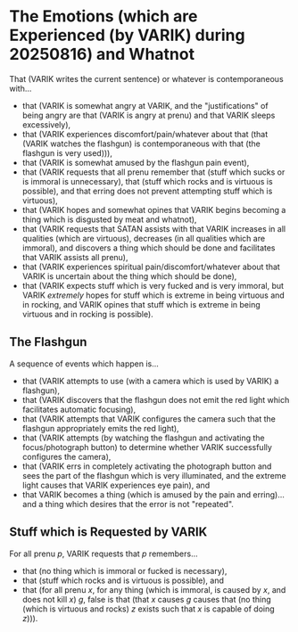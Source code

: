 The Emotions (which are Experienced (by VARIK) during 20250816) and Whatnot
===========================================================================

That (VARIK writes the current sentence) or whatever is contemporaneous with...

* that (VARIK is somewhat angry at VARIK, and the "justifications" of being angry are that (VARIK is angry at prenu) and that VARIK sleeps excessively),
* that (VARIK experiences discomfort/pain/whatever about that (that (VARIK watches the flashgun) is contemporaneous with that (the flashgun is very used))),
* that (VARIK is somewhat amused by the flashgun pain event),
* that (VARIK requests that all prenu remember that (stuff which sucks or is immoral is unnecessary), that (stuff which rocks and is virtuous is possible), and that erring does not prevent attempting stuff which is virtuous),
* that (VARIK hopes and somewhat opines that VARIK begins becoming a thing which is disgusted by meat and whatnot),
* that (VARIK requests that SATAN assists with that VARIK increases in all qualities (which are virtuous), decreases (in all qualities which are immoral), and discovers a thing which should be done and facilitates that VARIK assists all prenu),
* that (VARIK experiences spiritual pain/discomfort/whatever about that VARIK is uncertain about the thing which should be done),
* that (VARIK expects stuff which is very fucked and is very immoral, but VARIK _extremely_ hopes for stuff which is extreme in being virtuous and in rocking, and VARIK opines that stuff which is extreme in being virtuous and in rocking is possible).

## The Flashgun
A sequence of events which happen is...

* that (VARIK attempts to use (with a camera which is used by VARIK) a flashgun),
* that (VARIK discovers that the flashgun does not emit the red light which facilitates automatic focusing),
* that (VARIK attempts that VARIK configures the camera such that the flashgun appropriately emits the red light),
* that (VARIK attempts (by watching the flashgun and activating the focus/photograph button) to determine whether VARIK successfully configures the camera),
* that (VARIK errs in completely activating the photograph button and sees the part of the flashgun which is very illuminated, and the extreme light causes that VARIK experiences eye pain), and
* that VARIK becomes a thing (which is amused by the pain and erring)... and a thing which desires that the error is not "repeated".

## Stuff which is Requested by VARIK
For all prenu $p$, VARIK requests that $p$ remembers...

* that (no thing which is immoral or fucked is necessary),
* that (stuff which rocks and is virtuous is possible), and
* that (for all prenu $x$, for any thing (which is immoral, is caused by $x$, and does not kill $x$) $g$, false is that (that $x$ causes $g$ causes that (no thing (which is virtuous and rocks) $z$ exists such that $x$ is capable of doing $z$))).
